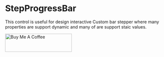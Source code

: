 # StepProgressBar

This control is useful for design interactive Custom bar stepper where many properties are support dynamic and many of are support staic values.

<a href="https://www.buymeacoffee.com/Shubham121" target="_blank"><img src="https://cdn.buymeacoffee.com/buttons/v2/default-yellow.png" alt="Buy Me A Coffee" style="height: 60px !important;width: 217px !important;" ></a>
